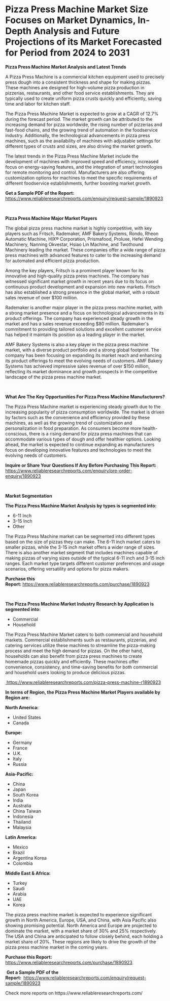 <p><h1>Pizza Press Machine Market Size Focuses on Market Dynamics, In-Depth Analysis and Future Projections of its Market Forecasted for Period from 2024 to 2031</h1></p><p><strong>Pizza Press Machine Market Analysis and Latest Trends</strong></p>
<p><p>A Pizza Press Machine is a commercial kitchen equipment used to precisely press dough into a consistent thickness and shape for making pizzas. These machines are designed for high-volume pizza production in pizzerias, restaurants, and other food service establishments. They are typically used to create uniform pizza crusts quickly and efficiently, saving time and labor for kitchen staff.</p><p>The Pizza Press Machine Market is expected to grow at a CAGR of 12.7% during the forecast period. The market growth can be attributed to the increasing demand for pizza worldwide, the rising number of pizzerias and fast-food chains, and the growing trend of automation in the foodservice industry. Additionally, the technological advancements in pizza press machines, such as the availability of machines with adjustable settings for different types of crusts and sizes, are also driving the market growth.</p><p>The latest trends in the Pizza Press Machine Market include the development of machines with improved speed and efficiency, increased focus on energy-saving features, and the integration of smart technologies for remote monitoring and control. Manufacturers are also offering customization options for machines to meet the specific requirements of different foodservice establishments, further boosting market growth.</p></p>
<p><strong>Get a Sample PDF of the Report:&nbsp;</strong> <a href="https://www.reliableresearchreports.com/enquiry/request-sample/1890923">https://www.reliableresearchreports.com/enquiry/request-sample/1890923</a></p>
<p>&nbsp;</p>
<p><strong>Pizza Press Machine Major Market Players</strong></p>
<p><p>The global pizza press machine market is highly competitive, with key players such as Fritsch, Rademaker, AMF Bakery Systems, Rondo, Rheon Automatic Machine, HIX® Corporation, Prismafood, Proluxe, Hefei Wending Machinery, Nanning Okvestar, Hsiao Lin Machine, and Twothound Machinery leading the market. These companies offer a wide range of pizza press machines with advanced features to cater to the increasing demand for automated and efficient pizza production.</p><p>Among the key players, Fritsch is a prominent player known for its innovative and high-quality pizza press machines. The company has witnessed significant market growth in recent years due to its focus on continuous product development and expansion into new markets. Fritsch has also established a strong presence in the global market, with a robust sales revenue of over $100 million.</p><p>Rademaker is another major player in the pizza press machine market, with a strong market presence and a focus on technological advancements in its product offerings. The company has experienced steady growth in the market and has a sales revenue exceeding $80 million. Rademaker's commitment to providing tailored solutions and excellent customer service has helped it maintain its position as a leading player in the market.</p><p>AMF Bakery Systems is also a key player in the pizza press machine market, with a diverse product portfolio and a strong global footprint. The company has been focusing on expanding its market reach and enhancing its product offerings to meet the evolving needs of customers. AMF Bakery Systems has achieved impressive sales revenue of over $150 million, reflecting its market dominance and growth prospects in the competitive landscape of the pizza press machine market.</p></p>
<p>&nbsp;</p>
<p><strong>What Are The Key Opportunities For Pizza Press Machine Manufacturers?</strong></p>
<p><p>The Pizza Press Machine market is experiencing steady growth due to the increasing popularity of pizza consumption worldwide. The market is driven by factors such as the convenience and efficiency provided by these machines, as well as the growing trend of customization and personalization in food preparation. As consumers become more health-conscious, there is a rising demand for pizza press machines that can accommodate various types of dough and offer healthier options. Looking ahead, the market is expected to continue expanding as manufacturers focus on developing innovative features and technologies to meet the evolving needs of customers.</p></p>
<p><strong>Inquire or Share Your Questions If Any Before Purchasing This Report:</strong> <a href="https://www.reliableresearchreports.com/enquiry/pre-order-enquiry/1890923">https://www.reliableresearchreports.com/enquiry/pre-order-enquiry/1890923</a></p>
<p>&nbsp;</p>
<p><strong>Market Segmentation</strong></p>
<p><strong>The Pizza Press Machine Market Analysis by types is segmented into:</strong></p>
<p><ul><li>6-11 Inch</li><li>3-15 Inch</li><li>Other</li></ul></p>
<p><p>The Pizza Press Machine market can be segmented into different types based on the size of pizzas they can make. The 6-11 inch market caters to smaller pizzas, while the 3-15 inch market offers a wider range of sizes. There is also another market segment that includes machines capable of making pizzas of varying sizes outside of the typical 6-11 inch and 3-15 inch ranges. Each market type targets different customer preferences and usage scenarios, offering versatility and options for pizza makers.</p></p>
<p><strong>Purchase this Report:&nbsp;</strong><a href="https://www.reliableresearchreports.com/purchase/1890923">https://www.reliableresearchreports.com/purchase/1890923</a></p>
<p>&nbsp;</p>
<p><strong>The Pizza Press Machine Market Industry Research by Application is segmented into:</strong></p>
<p><ul><li>Commercial</li><li>Household</li></ul></p>
<p><p>The Pizza Press Machine Market caters to both commercial and household markets. Commercial establishments such as restaurants, pizzerias, and catering services utilize these machines to streamline the pizza-making process and meet the high demand for pizzas. On the other hand, households can also benefit from pizza press machines to create homemade pizzas quickly and efficiently. These machines offer convenience, consistency, and time-saving benefits for both commercial and household users looking to produce delicious pizzas.</p></p>
<p><a href="https://www.reliableresearchreports.com/pizza-press-machine-r1890923">&nbsp;https://www.reliableresearchreports.com/pizza-press-machine-r1890923</a></p>
<p><strong>In terms of Region, the Pizza Press Machine Market Players available by Region are:</strong></p>
<p>
    <p> <strong> North America: </strong>
        <ul>
            <li>United States</li>
            <li>Canada</li>
        </ul>
        </p> 
    <p> <strong> Europe: </strong>
        <ul>
            <li>Germany</li>
            <li>France</li>
            <li>U.K.</li>
            <li>Italy</li>
            <li>Russia</li>
        </ul>
        </p> 
    <p> <strong> Asia-Pacific: </strong>
        <ul>
            <li>China</li>
            <li>Japan</li>
            <li>South Korea</li>
            <li>India</li>
            <li>Australia</li>
            <li>China Taiwan</li>
            <li>Indonesia</li>
            <li>Thailand</li>
            <li>Malaysia</li>
        </ul>
        </p> 
    <p> <strong> Latin America: </strong>
        <ul>
            <li>Mexico</li>
            <li>Brazil</li>
            <li>Argentina Korea</li>
            <li>Colombia</li>
        </ul>
        </p> 
    <p> <strong> Middle East & Africa: </strong>
        <ul>
            <li>Turkey</li>
            <li>Saudi</li>
            <li>Arabia</li>
            <li>UAE</li>
            <li>Korea</li>
        </ul>
    </p>
    </p>
<p><p>The pizza press machine market is expected to experience significant growth in North America, Europe, USA, and China, with Asia Pacific also showing promising potential. North America and Europe are projected to dominate the market, with a market share of 30% and 25% respectively. The USA and China are anticipated to follow closely behind, each holding a market share of 20%. These regions are likely to drive the growth of the pizza press machine market in the coming years.</p></p>
<p><strong>Purchase this Report: </strong><a href="https://www.reliableresearchreports.com/purchase/1890923">https://www.reliableresearchreports.com/purchase/1890923</a></p>
<p>&nbsp;<strong>Get a Sample PDF of the Report:&nbsp;&nbsp;</strong><a href="https://www.reliableresearchreports.com/enquiry/request-sample/1890923">https://www.reliableresearchreports.com/enquiry/request-sample/1890923</a></p>
<p><strong></strong></p>
<p>Check more reports on https://www.reliableresearchreports.com/</p>
